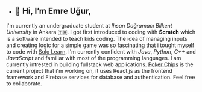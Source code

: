 - <h2>👋 Hi, I’m Emre Uğur,
I'm currently an undergraduate student at *Ihsan Doğramacı Bilkent University* in Ankara 🇹🇷. 
I got first introduced to coding with **Scratch** which is a software intended to teach kids coding.
The idea of managing inputs and creating logic for a simple game was so fascinating that i tought myself
to code with [Solo Learn](https://www.sololearn.com/home). I'm currently confident with *Java*, *Python*, *C++* and *JavaScript* and familiar
with most of the programming languages. I am currently intrested in building fullstack web applications. [Poker Chips](https://github.com/Emruur/PokerChipsApp)
is the current project that i'm working on, it uses React.js as the frontend framework and Firebase services for database and authentication. Feel free to collaborate.




